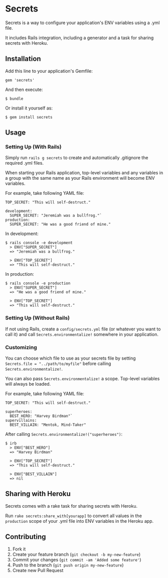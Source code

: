 # Secrets

Secrets is a way to configure your application's ENV variables using a .yml file.

It includes Rails integration, including a generator and a task for sharing secrets with Heroku.

## Installation

Add this line to your application's Gemfile:

    gem 'secrets'

And then execute:

    $ bundle

Or install it yourself as:

    $ gem install secrets

## Usage

### Setting Up (With Rails)

Simply run `rails g secrets` to create and automatically .gitignore the required .yml files. 

When starting your Rails application, top-level variables and any variables in a group with the same name as your Rails environment will become ENV variables.

For example, take following YAML file:

    TOP_SECRET: "This will self-destruct."
    
    development:
      SUPER_SECRET: "Jeremiah was a bullfrog."`
    production:
      SUPER_SECRET: "He was a good friend of mine."

In development:

    $ rails console -e development
      > ENV["SUPER_SECRET"]
      => "Jeremiah was a bullfrog."
      
      > ENV["TOP_SECRET"]
      => "This will self-destruct."

In production:

    $ rails console -e production
      > ENV["SUPER_SECRET"]
      => "He was a good friend of mine."
      
      > ENV["TOP_SECRET"]
      => "This will self-destruct."

### Setting Up (Without Rails)

If not using Rails, create a `config/secrets.yml` file (or whatever you want to call it) and call `Secrets.environmentalize!` somewhere in your application.

### Customizing

You can choose which file to use as your secrets file by setting `Secrets.file = "../path/to/myfile"` before calling `Secrets.environmentalize!`.

You can also pass `Secrets.environmentalize!` a scope. Top-level variables will always be loaded.

For example, take following YAML file:

    TOP_SECRET: "This will self-destruct."
  
    superheroes:
      BEST_HERO: "Harvey Birdman"`
    supervillains:
      BEST_VILLAIN: "Mentok, Mind-Taker"

After calling `Secrets.environmentalize!("superheroes")`:

    $ irb
      > ENV["BEST_HERO"]
      => "Harvey Birdman"

      > ENV["TOP_SECRET"]
      => "This will self-destruct."  
 
      > ENV["BEST_VILLAIN"]
      => nil

## Sharing with Heroku

Secrets comes with a rake task for sharing secrets with Heroku.

Run `rake secrets:share_with[yourapp]` to convert all values in the `production` scope of your .yml file into ENV variables in the Heroku app.
    
## Contributing

1. Fork it
2. Create your feature branch (`git checkout -b my-new-feature`)
3. Commit your changes (`git commit -am 'Added some feature'`)
4. Push to the branch (`git push origin my-new-feature`)
5. Create new Pull Request